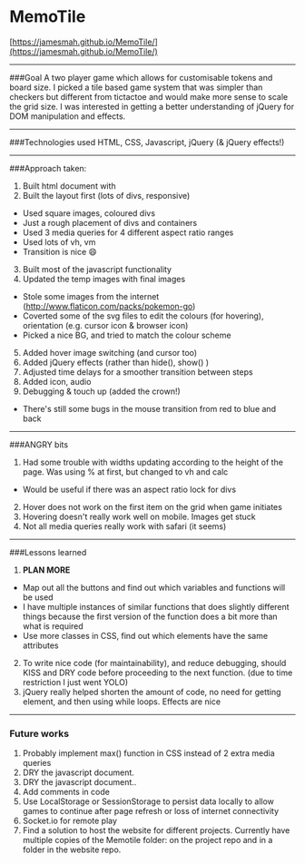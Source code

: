 # MemoTile
[https://jamesmah.github.io/MemoTile/](https://jamesmah.github.io/MemoTile/)

---

###Goal
A two player game which allows for customisable tokens and board size.
I picked a tile based game system that was simpler than checkers
but different from tictactoe and would make more sense to scale the grid size.
I was interested in getting a better understanding of jQuery for DOM manipulation and effects.

---

###Technologies used
HTML, CSS, Javascript, jQuery (& jQuery effects!)

---

###Approach taken:
1. Built html document with 
2. Built the layout first (lots of divs, responsive)
  * Used square images, coloured divs
  * Just a rough placement of divs and containers
  * Used 3 media queries for 4 different aspect ratio ranges
  * Used lots of vh, vm
  * Transition is nice :smile:
3. Built most of the javascript functionality
4. Updated the temp images with final images
  * Stole some images from the internet (http://www.flaticon.com/packs/pokemon-go)
  * Coverted some of the svg files to edit the colours (for hovering), orientation (e.g. cursor icon & browser icon)
  * Picked a nice BG, and tried to match the colour scheme
5. Added hover image switching (and cursor too)
6. Added jQuery effects (rather than hide(), show() )
7. Adjusted time delays for a smoother transition between steps
8. Added icon, audio
9. Debugging & touch up (added the crown!)
  * There's still some bugs in the mouse transition from red to blue and back

---

###ANGRY bits

1. Had some trouble with widths updating according to the height of the page. Was using % at first, but changed to vh and calc
* Would be useful if there was an aspect ratio lock for divs
2. Hover does not work on the first item on the grid when game initiates
3. Hovering doesn't really work well on mobile. Images get stuck
4. Not all media queries really work with safari (it seems)

---

###Lessons learned

1. **PLAN MORE**
  * Map out all the buttons and find out which variables and functions will be used
  * I have multiple instances of similar functions that does slightly different things because the first version of the function does a bit more than what is required
  * Use more classes in CSS, find out which elements have the same attributes
2. To write nice code (for maintainability), and reduce debugging, should KISS and DRY code before proceeding to the next function. (due to time restriction I just went YOLO)
3. jQuery really helped shorten the amount of code,
no need for getting element, and then using while loops. Effects are nice

---

### Future works

1. Probably implement max() function in CSS instead of 2 extra media queries
2. DRY the javascript document.
3. DRY the javascript document.. 
4. Add comments in code
5. Use LocalStorage or SessionStorage to persist data locally to allow games to continue after page refresh or loss of internet connectivity
6. Socket.io for remote play
7. Find a solution to host the website for different projects. Currently have multiple copies of the Memotile folder: on the project repo and in a folder in the website repo.




